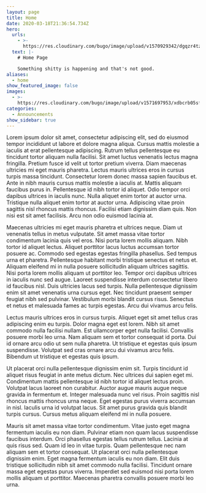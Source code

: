 ```yaml
---
layout: page
title: Home
date: 2020-03-18T21:36:54.734Z
hero:
  urls:
    - >-
      https://res.cloudinary.com/bugo/image/upload/v1570929342/dgqzr4tztxjejmwondey.jpg
  text: |-
    # Home Page

    Something shitty is happening and that's not good.
aliases:
  - home
show_featured_image: false
images:
  - >-
    https://res.cloudinary.com/bugo/image/upload/v1571697953/xdbcrb05sfkp9nds5atk.jpg
categories:
  - Announcements
show_sidebar: true
---
```

Lorem ipsum dolor sit amet, consectetur adipiscing elit, sed do eiusmod tempor incididunt ut labore et dolore magna aliqua. Cursus mattis molestie a iaculis at erat pellentesque adipiscing. Rutrum tellus pellentesque eu tincidunt tortor aliquam nulla facilisi. Sit amet luctus venenatis lectus magna fringilla. Pretium fusce id velit ut tortor pretium viverra. Diam maecenas ultricies mi eget mauris pharetra. Lectus mauris ultrices eros in cursus turpis massa tincidunt. Consectetur lorem donec massa sapien faucibus et. Ante in nibh mauris cursus mattis molestie a iaculis at. Mattis aliquam faucibus purus in. Pellentesque id nibh tortor id aliquet. Odio tempor orci dapibus ultrices in iaculis nunc. Nulla aliquet enim tortor at auctor urna. Tristique nulla aliquet enim tortor at auctor urna. Adipiscing vitae proin sagittis nisl rhoncus mattis rhoncus. Facilisi etiam dignissim diam quis. Non nisi est sit amet facilisis. Arcu non odio euismod lacinia at.

Maecenas ultricies mi eget mauris pharetra et ultrices neque. Diam ut venenatis tellus in metus vulputate. Sit amet massa vitae tortor condimentum lacinia quis vel eros. Nisi porta lorem mollis aliquam. Nibh tortor id aliquet lectus. Aliquet porttitor lacus luctus accumsan tortor posuere ac. Commodo sed egestas egestas fringilla phasellus. Sed tempus urna et pharetra. Pellentesque habitant morbi tristique senectus et netus et. Aliquam eleifend mi in nulla posuere sollicitudin aliquam ultrices sagittis. Nisi porta lorem mollis aliquam ut porttitor leo. Tempor orci dapibus ultrices in iaculis nunc sed augue. Laoreet suspendisse interdum consectetur libero id faucibus nisl. Duis ultricies lacus sed turpis. Nulla pellentesque dignissim enim sit amet venenatis urna cursus eget. Nec tincidunt praesent semper feugiat nibh sed pulvinar. Vestibulum morbi blandit cursus risus. Senectus et netus et malesuada fames ac turpis egestas. Arcu dui vivamus arcu felis.

Lectus mauris ultrices eros in cursus turpis. Aliquet eget sit amet tellus cras adipiscing enim eu turpis. Dolor magna eget est lorem. Nibh sit amet commodo nulla facilisi nullam. Est ullamcorper eget nulla facilisi. Convallis posuere morbi leo urna. Nam aliquam sem et tortor consequat id porta. Dui id ornare arcu odio ut sem nulla pharetra. Ut tristique et egestas quis ipsum suspendisse. Volutpat sed cras ornare arcu dui vivamus arcu felis. Bibendum ut tristique et egestas quis ipsum.

Ut placerat orci nulla pellentesque dignissim enim sit. Turpis tincidunt id aliquet risus feugiat in ante metus dictum. Nec ultrices dui sapien eget mi. Condimentum mattis pellentesque id nibh tortor id aliquet lectus proin. Volutpat lacus laoreet non curabitur. Auctor augue mauris augue neque gravida in fermentum et. Integer malesuada nunc vel risus. Proin sagittis nisl rhoncus mattis rhoncus urna neque. Eget egestas purus viverra accumsan in nisl. Iaculis urna id volutpat lacus. Sit amet purus gravida quis blandit turpis cursus. Cursus metus aliquam eleifend mi in nulla posuere.

Mauris sit amet massa vitae tortor condimentum. Vitae justo eget magna fermentum iaculis eu non diam. Pulvinar etiam non quam lacus suspendisse faucibus interdum. Orci phasellus egestas tellus rutrum tellus. Lacinia at quis risus sed. Quam id leo in vitae turpis. Quam pellentesque nec nam aliquam sem et tortor consequat. Ut placerat orci nulla pellentesque dignissim enim. Eget magna fermentum iaculis eu non diam. Elit duis tristique sollicitudin nibh sit amet commodo nulla facilisi. Tincidunt ornare massa eget egestas purus viverra. Imperdiet sed euismod nisi porta lorem mollis aliquam ut porttitor. Maecenas pharetra convallis posuere morbi leo urna.